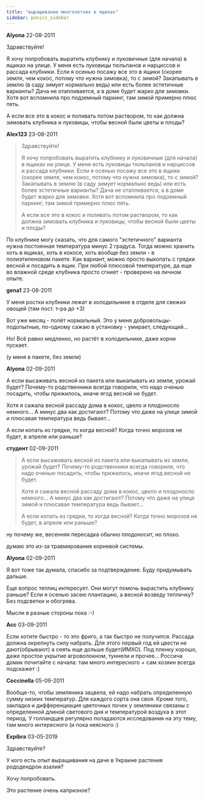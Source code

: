 ```yaml
---
title: "выращивание многолетних в ящиках"
sidebar: ponics_sidebar
---
```


**Alyona** 22-08-2011

Здравствуйте!

Я хочу попробовать выратить клубнику и луковичные (для начала) в ящиках на улице. У меня есть луковицы тюльпанов и нарциссов и рассада клубники. Если я осенью посажу все это в ящики (скорее земля, чем кокос, потому что нужна зимовка), то с зимой? Закапывать в землю (в саду зимует нормально ведь) или есть более эстетичные варианты? Дача не отапливается, а в доме будет жарко для зимовки. Хотя вот вспомнила про подземный паркинг, там зимой примерно плюс пять. 

А если все это в кокос и поливать потом раствором, то как должна зимовать клубника и луковицы, чтобы весной были цветы и плоды? 


**Alex123** 23-08-2011

> Здравствуйте!
> 
> Я хочу попробовать выратить клубнику и луковичные (для начала) в ящиках на улице. У меня есть луковицы тюльпанов и нарциссов и рассада клубники. Если я осенью посажу все это в ящики (скорее земля, чем кокос, потому что нужна зимовка), то с зимой? Закапывать в землю (в саду зимует нормально ведь) или есть более эстетичные варианты? Дача не отапливается, а в доме будет жарко для зимовки. Хотя вот вспомнила про подземный паркинг, там зимой примерно плюс пять. 
> 
> А если все это в кокос и поливать потом раствором, то как должна зимовать клубника и луковицы, чтобы весной были цветы и плоды?

По клубнике могу сказать, что для самого "эстетичного" варианта нужна постоянная температура минус 2 градуса. Тогда можно хранить хоть в ящиках, хоть в кокосе, хоть вообще без земли - в полиэтиленовом пакете. Как вариант, можно просто выкопать с грядки весной и посадить в ящик. При любой плюсовой температуре, да еще во влажной среде клубника просто сгниет - проверено на личном опыте.


**gena1** 23-08-2011

У меня ростки клубники лежат в холодильнике в отделе для свежих овощей (там пост. т-ра до +3)

Вот уже месяц - полёт нормальный. Это у меня добровольцы-подопытные, по-одному сажаю в установку - умирает, следующий...

Но! Всё равно медленно, но растёт в холодильнике, даже корни пускает.

(у меня в пакете, без земли)


**Alyona** 02-09-2011

А если высаживать весной из пакета или выкапывать из земли, урожай будет? Почему-то родственники всегда говорили, что надо оченью посадить, чтобы прижилось, иначе ягод весной не будет.

Хотя я сажала весной рассаду дома в кокос, цвело и плодоносло немного... А минус два как достигают? Потому что даже на улице зимой и плюсавая температура ведь бывает... 

А если копать из грядки, то когда весной? Когда точно морозов не будет, в апреле или раньше?


**студент** 02-09-2011

> А если высаживать весной из пакета или выкапывать из земли, урожай будет? Почему-то родственники всегда говорили, что надо оченью посадить, чтобы прижилось, иначе ягод весной не будет.
> 
> Хотя я сажала весной рассаду дома в кокос, цвело и плодоносло немного... А минус два как достигают? Потому что даже на улице зимой и плюсавая температура ведь бывает... 
> 
> А если копать из грядки, то когда весной? Когда точно морозов не будет, в апреле или раньше?

ну почему же, весенняя пересадка обычно плодоносит, но плохо.

думаю это из-за травмирования корневой системы.


**Alyona** 02-09-2011

Я вот тоже так думала, спасибо за подтверждение. Буду придумывать дальше.

Еще вопрос теплиц интересует. Они могут помочь вырастить клубнику раньше? Если я осенью засею плантацию, а весной возведу тепличку? Без подсветки и обогрева. 

Мысли в разные стороны пока :-)


**Acc** 03-09-2011

Если хотите быстро - то это фриго, а так быстро не получится. Рассада должна окрепнуть силу набрать. Для этого первый год ей цвести не дают(обрывают) а сеять еще дольше будет(ИМХО). Под пленку хорошо, даже простое укрытие агроволокном, туннели и прочее... Россича домик почитайте с начала: там много интересного + сам хозяин всегда подскажет :)


**Coccinella** 05-09-2011

Вообще-то, чтобы земляника зацвела, ей надо набрать определенную сумму низких температур. Для каждого сорта она своя. Кроме того, закладка и дифференциация цветочных почек у земляники связаны с определенной длиной светового дня и температурой воздуха в этот период. У голландцев регулярно попадаются исследования на эту тему, там много интересного (и пока неясного :)


**Expibra** 03-05-2019

Здравствуйте?

У кого есть опыт выращивания на даче в Украине растения рододендрон азалия?

Хочу попробовать.

Это растение очень капризное?



